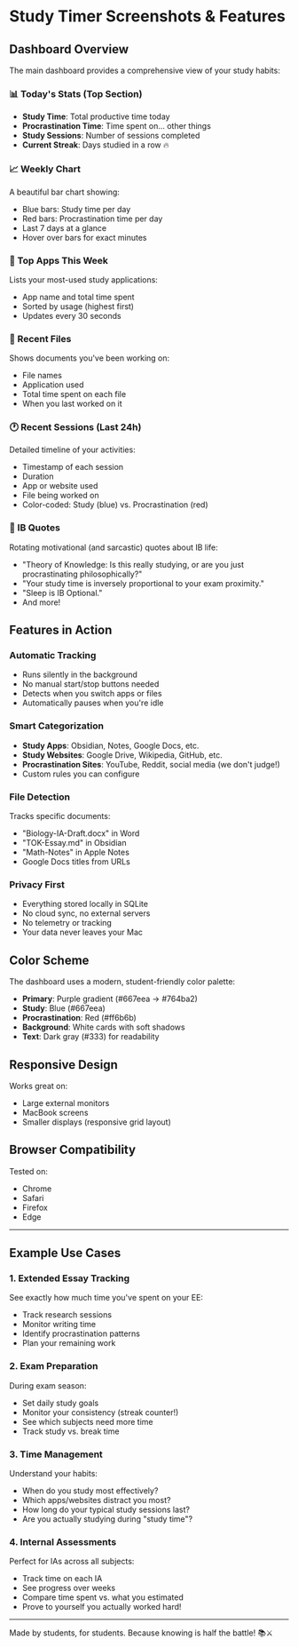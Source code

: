 # Study Timer Screenshots & Features

## Dashboard Overview

The main dashboard provides a comprehensive view of your study habits:

### 📊 Today's Stats (Top Section)
- **Study Time**: Total productive time today
- **Procrastination Time**: Time spent on... other things
- **Study Sessions**: Number of sessions completed
- **Current Streak**: Days studied in a row 🔥

### 📈 Weekly Chart
A beautiful bar chart showing:
- Blue bars: Study time per day
- Red bars: Procrastination time per day
- Last 7 days at a glance
- Hover over bars for exact minutes

### 📱 Top Apps This Week
Lists your most-used study applications:
- App name and total time spent
- Sorted by usage (highest first)
- Updates every 30 seconds

### 📄 Recent Files
Shows documents you've been working on:
- File names
- Application used
- Total time spent on each file
- When you last worked on it

### 🕐 Recent Sessions (Last 24h)
Detailed timeline of your activities:
- Timestamp of each session
- Duration
- App or website used
- File being worked on
- Color-coded: Study (blue) vs. Procrastination (red)

### 💬 IB Quotes
Rotating motivational (and sarcastic) quotes about IB life:
- "Theory of Knowledge: Is this really studying, or are you just procrastinating philosophically?"
- "Your study time is inversely proportional to your exam proximity."
- "Sleep is IB Optional."
- And more!

## Features in Action

### Automatic Tracking
- Runs silently in the background
- No manual start/stop buttons needed
- Detects when you switch apps or files
- Automatically pauses when you're idle

### Smart Categorization
- **Study Apps**: Obsidian, Notes, Google Docs, etc.
- **Study Websites**: Google Drive, Wikipedia, GitHub, etc.
- **Procrastination Sites**: YouTube, Reddit, social media (we don't judge!)
- Custom rules you can configure

### File Detection
Tracks specific documents:
- "Biology-IA-Draft.docx" in Word
- "TOK-Essay.md" in Obsidian
- "Math-Notes" in Apple Notes
- Google Docs titles from URLs

### Privacy First
- Everything stored locally in SQLite
- No cloud sync, no external servers
- No telemetry or tracking
- Your data never leaves your Mac

## Color Scheme

The dashboard uses a modern, student-friendly color palette:
- **Primary**: Purple gradient (#667eea → #764ba2)
- **Study**: Blue (#667eea)
- **Procrastination**: Red (#ff6b6b)
- **Background**: White cards with soft shadows
- **Text**: Dark gray (#333) for readability

## Responsive Design

Works great on:
- Large external monitors
- MacBook screens
- Smaller displays (responsive grid layout)

## Browser Compatibility

Tested on:
- Chrome
- Safari
- Firefox
- Edge

---

## Example Use Cases

### 1. Extended Essay Tracking
See exactly how much time you've spent on your EE:
- Track research sessions
- Monitor writing time
- Identify procrastination patterns
- Plan your remaining work

### 2. Exam Preparation
During exam season:
- Set daily study goals
- Monitor your consistency (streak counter!)
- See which subjects need more time
- Track study vs. break time

### 3. Time Management
Understand your habits:
- When do you study most effectively?
- Which apps/websites distract you most?
- How long do your typical study sessions last?
- Are you actually studying during "study time"?

### 4. Internal Assessments
Perfect for IAs across all subjects:
- Track time on each IA
- See progress over weeks
- Compare time spent vs. what you estimated
- Prove to yourself you actually worked hard!

---

Made by students, for students. Because knowing is half the battle! 📚⚔️
